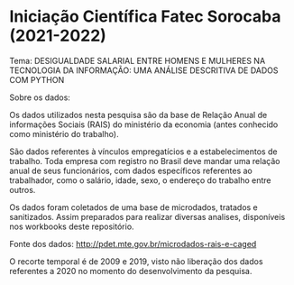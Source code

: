 # Iniciação Científica Fatec Sorocaba (2021-2022)

Tema: DESIGUALDADE SALARIAL ENTRE HOMENS E MULHERES NA TECNOLOGIA DA INFORMAÇÃO: 
UMA ANÁLISE DESCRITIVA DE DADOS COM PYTHON 

Sobre os dados:

Os dados utilizados nesta pesquisa são da base de Relação Anual de informações Sociais (RAIS)
do ministério da economia (antes conhecido como ministério do trabalho).

São dados referentes à vínculos empregatícios e a estabelecimentos de trabalho. Toda empresa
com registro no Brasil deve mandar uma relação anual de seus funcionários, com dados específicos 
referentes ao trabalhador, como o salário, idade, sexo, o endereço do trabalho entre outros.

Os dados foram coletados de uma base de microdados, tratados e sanitizados.
Assim preparados para realizar diversas analises, disponíveis nos workbooks deste repositório.

Fonte dos dados: http://pdet.mte.gov.br/microdados-rais-e-caged

O recorte temporal é de 2009 e 2019, visto não liberação dos dados referentes a 2020 no 
momento do desenvolvimento da pesquisa.
